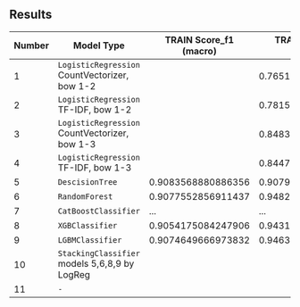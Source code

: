 
## Results


| Number | Model Type                                 | TRAIN Score_f1 (macro) | TRAIN Score_f1 (micro) | TEST Score_f1 (micro) |
|--------|--------------------------------------------|------------------------|------------------------|-----------------------|
| 1      | `LogisticRegression` CountVectorizer, bow 1-2 |                        | 0.7651174066634342     ||
| 2      | `LogisticRegression` TF-IDF, bow 1-2       |                        | 0.7815335596037958     ||
| 3      | `LogisticRegression` CountVectorizer, bow 1-3 |                        | 0.8483757013229895     |0.7364315892102697|
| 4      | `LogisticRegression` TF-IDF, bow 1-3       |                        | 0.8447045785135416     ||
| 5      | `DescisionTree`                            | 0.9083568880886356     | 0.9079448638913902     ||
| 6      | `RandomForest`                             | 0.9077552856911437     | 0.9482579483272148     ||
| 7      | `CatBoostClassifier`                       | ...                    | ...                    ||
| 8      | `XGBClassifier`                            | 0.9054175084247906     | 0.9431322296876082     ||
| 9      | `LGBMClassifier`                           | 0.9074649666973832     | 0.9463877536884394     ||
| 10      | `StackingClassifier` models 5,6,8,9 by LogReg |                        |                        |                       |
| 11      | `-`                                        |                        |                        |                       |